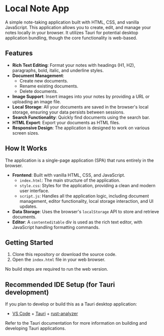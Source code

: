 # Local Note App

A simple note-taking application built with HTML, CSS, and vanilla JavaScript. This application allows you to create, edit, and manage your notes locally in your browser. It utilizes Tauri for potential desktop application bundling, though the core functionality is web-based.

## Features

- **Rich Text Editing**: Format your notes with headings (H1, H2), paragraphs, bold, italic, and underline styles.
- **Document Management**:
    - Create new documents.
    - Rename existing documents.
    - Delete documents.
- **Image Support**: Insert images into your notes by providing a URL or uploading an image file.
- **Local Storage**: All your documents are saved in the browser's local storage, ensuring your data persists between sessions.
- **Search Functionality**: Quickly find documents using the search bar.
- **HTML Export**: Export your documents as HTML files.
- **Responsive Design**: The application is designed to work on various screen sizes.

## How It Works

The application is a single-page application (SPA) that runs entirely in the browser.
- **Frontend**: Built with vanilla HTML, CSS, and JavaScript.
    - `index.html`: The main structure of the application.
    - `style.css`: Styles for the application, providing a clean and modern user interface.
    - `script.js`: Handles all the application logic, including document management, editor functionality, local storage interaction, and UI updates.
- **Data Storage**: Uses the browser's `localStorage` API to store and retrieve documents.
- **Editor**: A `contenteditable` div is used as the rich text editor, with JavaScript handling formatting commands.

## Getting Started

1.  Clone this repository or download the source code.
2.  Open the `index.html` file in your web browser.

No build steps are required to run the web version.

## Recommended IDE Setup (for Tauri development)

If you plan to develop or build this as a Tauri desktop application:

- [VS Code](https://code.visualstudio.com/) + [Tauri](https://marketplace.visualstudio.com/items?itemName=tauri-apps.tauri-vscode) + [rust-analyzer](https://marketplace.visualstudio.com/items?itemName=rust-lang.rust-analyzer)

Refer to the Tauri documentation for more information on building and developing Tauri applications.
